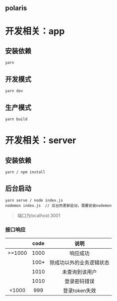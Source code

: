 ## polaris

# 开发相关：app
## 安装依赖
```
yarn
```
## 开发模式

```
yarn dev
```
## 生产模式

```
yarn build
```

# 开发相关：server
## 安装依赖
```
yarn / npm install
```
## 后台启动
```
yarn serve / node index.js
nodemon index.js  // 后台热更新启动，需要安装nodemon
```
> 端口为localhost:3001

### 接口响应
||code|说明|
|:---:|:---:|:---:|
|>=1000|1000|响应成功|
||100*|除成功以外的业务逻辑状态|
||1010|未查询到该用户|
||1010|登录密码错误|
|<1000|999|登录token失效|

